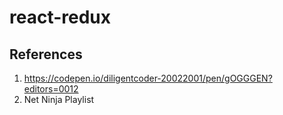 # react-redux
 ## References 
 1. https://codepen.io/diligentcoder-20022001/pen/gOGGGEN?editors=0012 
 2. Net Ninja Playlist
